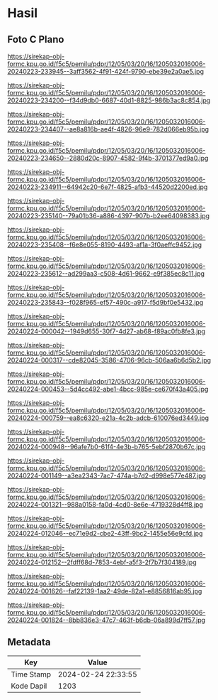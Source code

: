 # Hasil

## Foto C Plano

https://sirekap-obj-formc.kpu.go.id/f5c5/pemilu/pdpr/12/05/03/20/16/1205032016006-20240223-233945--3aff3562-4f91-424f-9790-ebe39e2a0ae5.jpg

https://sirekap-obj-formc.kpu.go.id/f5c5/pemilu/pdpr/12/05/03/20/16/1205032016006-20240223-234200--f34d9db0-6687-40d1-8825-986b3ac8c854.jpg

https://sirekap-obj-formc.kpu.go.id/f5c5/pemilu/pdpr/12/05/03/20/16/1205032016006-20240223-234407--ae8a816b-ae4f-4826-96e9-782d066eb95b.jpg

https://sirekap-obj-formc.kpu.go.id/f5c5/pemilu/pdpr/12/05/03/20/16/1205032016006-20240223-234650--2880d20c-8907-4582-9f4b-3701377ed9a0.jpg

https://sirekap-obj-formc.kpu.go.id/f5c5/pemilu/pdpr/12/05/03/20/16/1205032016006-20240223-234911--64942c20-6e7f-4825-afb3-44520d2200ed.jpg

https://sirekap-obj-formc.kpu.go.id/f5c5/pemilu/pdpr/12/05/03/20/16/1205032016006-20240223-235140--79a01b36-a886-4397-907b-b2ee64098383.jpg

https://sirekap-obj-formc.kpu.go.id/f5c5/pemilu/pdpr/12/05/03/20/16/1205032016006-20240223-235408--f6e8e055-8190-4493-af1a-3f0aeffc9452.jpg

https://sirekap-obj-formc.kpu.go.id/f5c5/pemilu/pdpr/12/05/03/20/16/1205032016006-20240223-235612--ad299aa3-c508-4d61-9662-e9f385ec8c11.jpg

https://sirekap-obj-formc.kpu.go.id/f5c5/pemilu/pdpr/12/05/03/20/16/1205032016006-20240223-235843--f028f965-ef57-490c-a917-f5d9bf0e5432.jpg

https://sirekap-obj-formc.kpu.go.id/f5c5/pemilu/pdpr/12/05/03/20/16/1205032016006-20240224-000042--1949d655-30f7-4d27-ab68-f89ac0fb8fe3.jpg

https://sirekap-obj-formc.kpu.go.id/f5c5/pemilu/pdpr/12/05/03/20/16/1205032016006-20240224-000317--cde82045-3586-4706-96cb-506aa6b6d5b2.jpg

https://sirekap-obj-formc.kpu.go.id/f5c5/pemilu/pdpr/12/05/03/20/16/1205032016006-20240224-000453--5d4cc492-abe1-4bcc-985e-ce670f43a405.jpg

https://sirekap-obj-formc.kpu.go.id/f5c5/pemilu/pdpr/12/05/03/20/16/1205032016006-20240224-000759--ea8c6320-e21a-4c2b-adcb-610076ed3449.jpg

https://sirekap-obj-formc.kpu.go.id/f5c5/pemilu/pdpr/12/05/03/20/16/1205032016006-20240224-000948--96afe7b0-61f4-4e3b-b765-5ebf2870b67c.jpg

https://sirekap-obj-formc.kpu.go.id/f5c5/pemilu/pdpr/12/05/03/20/16/1205032016006-20240224-001149--a3ea2343-7ac7-474a-b7d2-d998e577e487.jpg

https://sirekap-obj-formc.kpu.go.id/f5c5/pemilu/pdpr/12/05/03/20/16/1205032016006-20240224-001321--988a0158-fa0d-4cd0-8e6e-4719328d4ff8.jpg

https://sirekap-obj-formc.kpu.go.id/f5c5/pemilu/pdpr/12/05/03/20/16/1205032016006-20240224-012046--ec71e9d2-cbe2-43ff-9bc2-1455e56e9cfd.jpg

https://sirekap-obj-formc.kpu.go.id/f5c5/pemilu/pdpr/12/05/03/20/16/1205032016006-20240224-012152--2fdff68d-7853-4ebf-a5f3-2f7b7f304189.jpg

https://sirekap-obj-formc.kpu.go.id/f5c5/pemilu/pdpr/12/05/03/20/16/1205032016006-20240224-001626--faf22139-1aa2-49de-82a1-e8856816ab95.jpg

https://sirekap-obj-formc.kpu.go.id/f5c5/pemilu/pdpr/12/05/03/20/16/1205032016006-20240224-001824--8bb836e3-47c7-463f-b6db-06a899d7ff57.jpg


## Metadata

| Key        | Value               |
| ---------- | ------------------- |
| Time Stamp | 2024-02-24 22:33:55 |
| Kode Dapil | 1203                |



